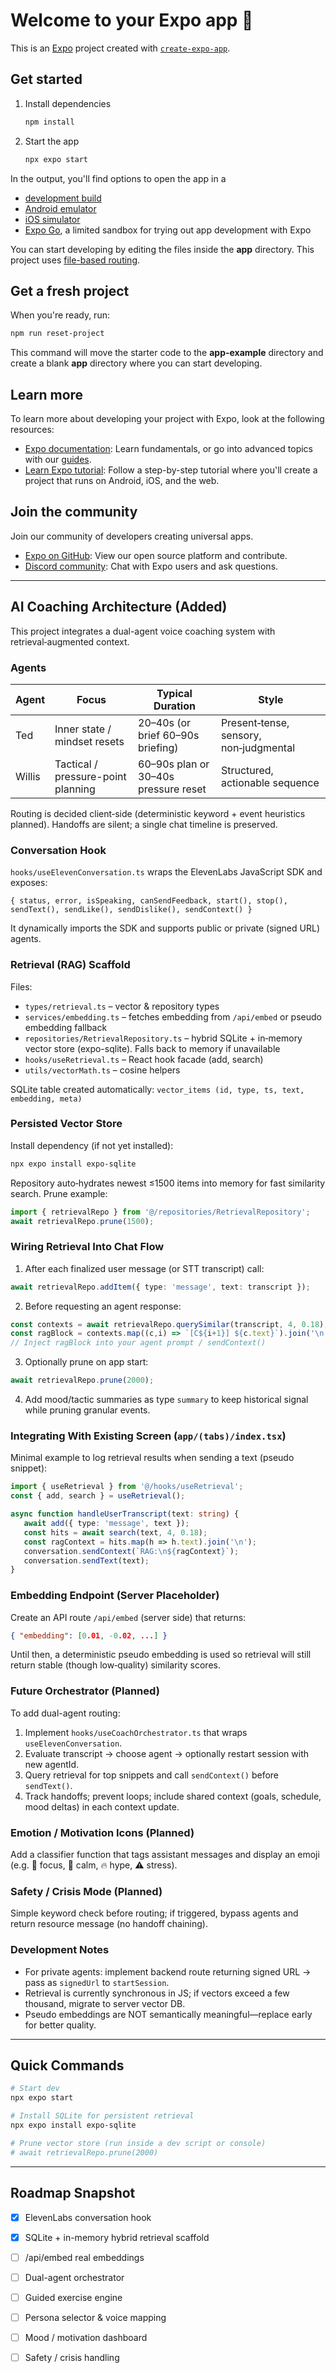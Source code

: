 # Welcome to your Expo app 👋

This is an [Expo](https://expo.dev) project created with [`create-expo-app`](https://www.npmjs.com/package/create-expo-app).

## Get started

1. Install dependencies

   ```bash
   npm install
   ```

2. Start the app

   ```bash
   npx expo start
   ```

In the output, you'll find options to open the app in a

- [development build](https://docs.expo.dev/develop/development-builds/introduction/)
- [Android emulator](https://docs.expo.dev/workflow/android-studio-emulator/)
- [iOS simulator](https://docs.expo.dev/workflow/ios-simulator/)
- [Expo Go](https://expo.dev/go), a limited sandbox for trying out app development with Expo

You can start developing by editing the files inside the **app** directory. This project uses [file-based routing](https://docs.expo.dev/router/introduction).

## Get a fresh project

When you're ready, run:

```bash
npm run reset-project
```

This command will move the starter code to the **app-example** directory and create a blank **app** directory where you can start developing.

## Learn more

To learn more about developing your project with Expo, look at the following resources:

- [Expo documentation](https://docs.expo.dev/): Learn fundamentals, or go into advanced topics with our [guides](https://docs.expo.dev/guides).
- [Learn Expo tutorial](https://docs.expo.dev/tutorial/introduction/): Follow a step-by-step tutorial where you'll create a project that runs on Android, iOS, and the web.

## Join the community

Join our community of developers creating universal apps.

- [Expo on GitHub](https://github.com/expo/expo): View our open source platform and contribute.
- [Discord community](https://chat.expo.dev): Chat with Expo users and ask questions.

---

## AI Coaching Architecture (Added)

This project integrates a dual-agent voice coaching system with retrieval‑augmented context.

### Agents
| Agent | Focus | Typical Duration | Style |
|-------|-------|------------------|-------|
| Ted | Inner state / mindset resets | 20–40s (or brief 60–90s briefing) | Present‑tense, sensory, non‑judgmental |
| Willis | Tactical / pressure-point planning | 60–90s plan or 30–40s pressure reset | Structured, actionable sequence |

Routing is decided client‑side (deterministic keyword + event heuristics planned). Handoffs are silent; a single chat timeline is preserved.

### Conversation Hook
`hooks/useElevenConversation.ts` wraps the ElevenLabs JavaScript SDK and exposes:
```
{ status, error, isSpeaking, canSendFeedback, start(), stop(), sendText(), sendLike(), sendDislike(), sendContext() }
```
It dynamically imports the SDK and supports public or private (signed URL) agents.

### Retrieval (RAG) Scaffold
Files:
- `types/retrieval.ts` – vector & repository types
- `services/embedding.ts` – fetches embedding from `/api/embed` or pseudo embedding fallback
- `repositories/RetrievalRepository.ts` – hybrid SQLite + in‑memory vector store (expo-sqlite). Falls back to memory if unavailable
- `hooks/useRetrieval.ts` – React hook facade (add, search)
- `utils/vectorMath.ts` – cosine helpers

SQLite table created automatically: `vector_items (id, type, ts, text, embedding, meta)`

### Persisted Vector Store
Install dependency (if not yet installed):
```bash
npx expo install expo-sqlite
```
Repository auto‑hydrates newest ≤1500 items into memory for fast similarity search. Prune example:
```ts
import { retrievalRepo } from '@/repositories/RetrievalRepository';
await retrievalRepo.prune(1500);
```

### Wiring Retrieval Into Chat Flow
1. After each finalized user message (or STT transcript) call:
```ts
await retrievalRepo.addItem({ type: 'message', text: transcript });
```
2. Before requesting an agent response:
```ts
const contexts = await retrievalRepo.querySimilar(transcript, 4, 0.18);
const ragBlock = contexts.map((c,i) => `[C${i+1}] ${c.text}`).join('\n');
// Inject ragBlock into your agent prompt / sendContext()
```
3. Optionally prune on app start:
```ts
await retrievalRepo.prune(2000);
```
4. Add mood/tactic summaries as type `summary` to keep historical signal while pruning granular events.

### Integrating With Existing Screen (`app/(tabs)/index.tsx`)
Minimal example to log retrieval results when sending a text (pseudo snippet):
```ts
import { useRetrieval } from '@/hooks/useRetrieval';
const { add, search } = useRetrieval();

async function handleUserTranscript(text: string) {
   await add({ type: 'message', text });
   const hits = await search(text, 4, 0.18);
   const ragContext = hits.map(h => h.text).join('\n');
   conversation.sendContext(`RAG:\n${ragContext}`);
   conversation.sendText(text);
}
```

### Embedding Endpoint (Server Placeholder)
Create an API route `/api/embed` (server side) that returns:
```json
{ "embedding": [0.01, -0.02, ...] }
```
Until then, a deterministic pseudo embedding is used so retrieval will still return stable (though low‑quality) similarity scores.

### Future Orchestrator (Planned)
To add dual-agent routing:
1. Implement `hooks/useCoachOrchestrator.ts` that wraps `useElevenConversation`.
2. Evaluate transcript → choose agent → optionally restart session with new agentId.
3. Query retrieval for top snippets and call `sendContext()` before `sendText()`.
4. Track handoffs; prevent loops; include shared context (goals, schedule, mood deltas) in each context update.

### Emotion / Motivation Icons (Planned)
Add a classifier function that tags assistant messages and display an emoji (e.g. 🎯 focus, 🫧 calm, 🔥 hype, ⚠️ stress).

### Safety / Crisis Mode (Planned)
Simple keyword check before routing; if triggered, bypass agents and return resource message (no handoff chaining).

### Development Notes
- For private agents: implement backend route returning signed URL → pass as `signedUrl` to `startSession`.
- Retrieval is currently synchronous in JS; if vectors exceed a few thousand, migrate to server vector DB.
- Pseudo embeddings are NOT semantically meaningful—replace early for better quality.

---

## Quick Commands
```bash
# Start dev
npx expo start

# Install SQLite for persistent retrieval
npx expo install expo-sqlite

# Prune vector store (run inside a dev script or console)
# await retrievalRepo.prune(2000)
```

---

## Roadmap Snapshot
- [x] ElevenLabs conversation hook
- [x] SQLite + in-memory hybrid retrieval scaffold
- [ ] /api/embed real embeddings
- [ ] Dual-agent orchestrator
- [ ] Guided exercise engine
- [ ] Persona selector & voice mapping
- [ ] Mood / motivation dashboard
- [ ] Safety / crisis handling


